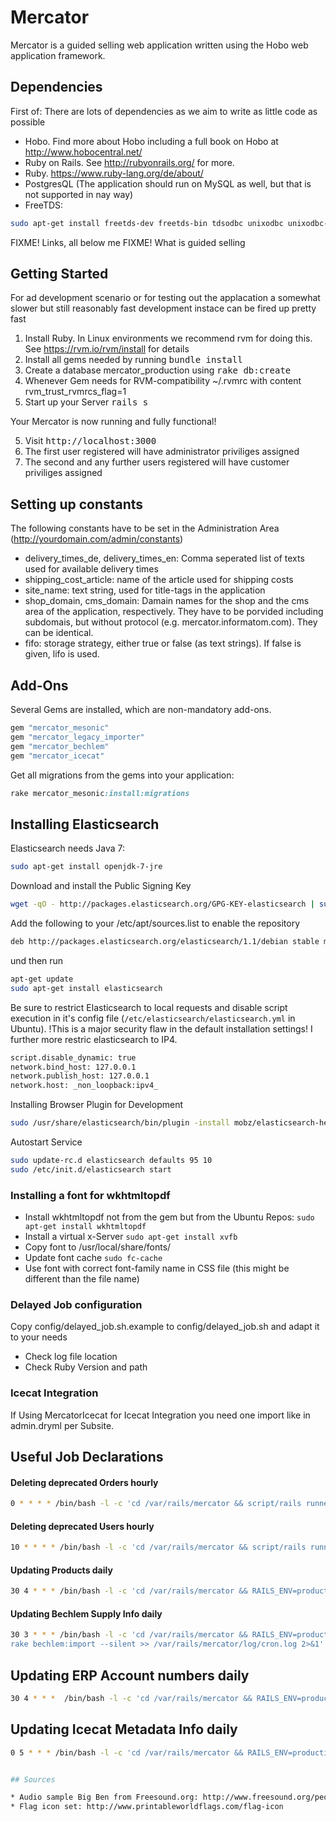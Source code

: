 # Mercator

Mercator is a guided selling web application written using the Hobo web application framework.

## Dependencies

First of: There are lots of dependencies as we aim to write as little code as possible

* Hobo. Find more about Hobo including a full book on Hobo at http://www.hobocentral.net/
* Ruby on Rails. See http://rubyonrails.org/ for more.
* Ruby. https://www.ruby-lang.org/de/about/
* PostgresQL (The application should run on MySQL as well, but that is not supported in nay way)
* FreeTDS:
```bash
sudo apt-get install freetds-dev freetds-bin tdsodbc unixodbc unixodbc-dev
```

FIXME! Links, all below me
FIXME! What is guided selling

## Getting Started

For ad development scenario or for testing out the applacation a somewhat slower but still
reasonably fast development instace can be fired up pretty fast

1. Install Ruby. In Linux environments we recommend rvm for doing this. See https://rvm.io/rvm/install for details
2. Install all gems needed by running <tt>bundle install</tt>
3. Create a database mercator_production using <tt>rake db:create</tt>
4. Whenever Gem needs for RVM-compatibility ~/.rvmrc with content rvm_trust_rvmrcs_flag=1
5. Start up your Server <tt>rails s</tt>

Your Mercator is now running and fully functional!

5. Visit <tt>http://localhost:3000</tt>
6. The first user registered will have administrator priviliges assigned
7. The second and any further users registered will have customer priviliges assigned

## Setting up constants

The following constants have to be set in the Administration Area (http://yourdomain.com/admin/constants)
* delivery_times_de, delivery_times_en: Comma seperated list of texts used for available delivery times
* shipping_cost_article: name of the article used for shipping costs
* site_name: text string, used for title-tags in the application
* shop_domain, cms_domain: Damain names for the shop and the cms area of the application, respectively. They have to be porvided including subdomais, but without protocol (e.g. mercator.informatom.com). They can be identical.
* fifo: storage strategy, either true or false (as text strings). If false is given, lifo is used.

## Add-Ons

Several Gems are installed, which are non-mandatory add-ons.

```ruby
gem "mercator_mesonic"
gem "mercator_legacy_importer"
gem "mercator_bechlem"
gem "mercator_icecat"
```

Get all migrations from the gems into your application:
```ruby
rake mercator_mesonic:install:migrations
```

## Installing Elasticsearch

Elasticsearch needs Java 7:
```bash
sudo apt-get install openjdk-7-jre
```

Download and install the Public Signing Key
```bash
wget -qO - http://packages.elasticsearch.org/GPG-KEY-elasticsearch | sudo apt-key add -
```
Add the following to your /etc/apt/sources.list to enable the repository
```bash
deb http://packages.elasticsearch.org/elasticsearch/1.1/debian stable main
```
und then run
```bash
apt-get update
sudo apt-get install elasticsearch
```

Be sure to restrict Elasticsearch to local requests and disable script execution in
it's config file (`/etc/elasticsearch/elasticsearch.yml` in Ubuntu).
!This is a major security flaw in the default installation settings!
I further more restric elasticsearch to IP4.

```bash
script.disable_dynamic: true
network.bind_host: 127.0.0.1
network.publish_host: 127.0.0.1
network.host: _non_loopback:ipv4_
```

Installing Browser Plugin for Development
```bash
sudo /usr/share/elasticsearch/bin/plugin -install mobz/elasticsearch-head
```

Autostart Service
```bash
sudo update-rc.d elasticsearch defaults 95 10
sudo /etc/init.d/elasticsearch start
```

### Installing a font for wkhtmltopdf

* Install wkhtmltopdf not from the gem but from the Ubuntu Repos:
  `sudo apt-get install wkhtmltopdf`
* Install a virtual x-Server
  `sudo apt-get install xvfb`
* Copy font to /usr/local/share/fonts/
* Update font cache
  `sudo fc-cache`
* Use font with correct font-family name in CSS file (this might be different than the file name)

### Delayed Job configuration
Copy config/delayed_job.sh.example to config/delayed_job.sh and adapt it to your needs
* Check log file location
* Check Ruby Version and path

### Icecat Integration

If Using MercatorIcecat for Icecat Integration you need one import like
  <include src="../../../vendor/engines/mercator_icecat/app/views/taglibs/admin/*"/>
in admin.dryml per Subsite.

## Useful Job Declarations

#### Deleting deprecated Orders hourly
```bash
0 * * * * /bin/bash -l -c 'cd /var/rails/mercator && script/rails runner -e production '\''Order.cleanup_deprecated'\'' >> /var/rails/mercator/log/cron.log 2>&1'
```
#### Deleting deprecated Users hourly
```bash
10 * * * * /bin/bash -l -c 'cd /var/rails/mercator && script/rails runner -e production '\''User.cleanup_deprecated'\'' >> /var/rails/mercator/log/cron.log 2>&1'
```
#### Updating Products daily
```bash
30 4 * * * /bin/bash -l -c 'cd /var/rails/mercator && RAILS_ENV=production bundle exec rake webartikel:update --silent >> /var/rails/mercator/log/cron.log 2>&1'
```
#### Updating Bechlem Supply Info daily
```bash
30 3 * * * /bin/bash -l -c 'cd /var/rails/mercator && RAILS_ENV=production bundle exec rake
rake bechlem:import --silent >> /var/rails/mercator/log/cron.log 2>&1'
```
## Updating ERP Account numbers daily
```bash
30 4 * * *  /bin/bash -l -c 'cd /var/rails/mercator && RAILS_ENV=production bundle exec rake mesonic:users:update_erp_account_nrs --silent >> /var/rails/mercator/log/cron.log 2>&1'
```
## Updating Icecat Metadata Info daily
```bash
0 5 * * * /bin/bash -l -c 'cd /var/rails/mercator && RAILS_ENV=production bundle exec rake icecat:metadata:daily_update --silent >> /var/rails/mercator/log/cron.log 2>&1'


## Sources

* Audio sample Big Ben from Freesound.org: http://www.freesound.org/people/hyderpotter/sounds/80290/
* Flag icon set: http://www.printableworldflags.com/flag-icon